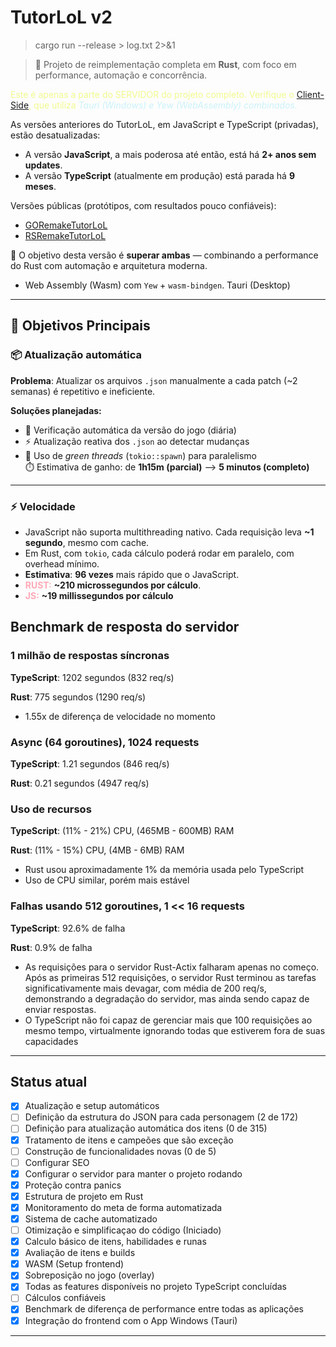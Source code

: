 # TutorLoL v2

> cargo run --release > log.txt 2>&1

> 🔧 Projeto de reimplementação completa em **Rust**, com foco em performance, automação e concorrência.

<span style="color:#f1fa8c;">Este é apenas a parte do SERVIDOR do projeto completo. Verifique o [Client-Side](https://github.com/LuizGomes56/tlv2app), que utiliza <i style="color:#caf2fa;">Tauri (Windows) e Yew (WebAssembly) combinados.</i></span>

As versões anteriores do TutorLoL, em JavaScript e TypeScript (privadas), estão desatualizadas:

- A versão **JavaScript**, a mais poderosa até então, está há **2+ anos sem updates**.
- A versão **TypeScript** (atualmente em produção) está parada há **9 meses**.

Versões públicas (protótipos, com resultados pouco confiáveis):

- [GORemakeTutorLoL](https://github.com/LuizGomes56/GORemakeTutorLoL)
- [RSRemakeTutorLoL](https://github.com/LuizGomes56/RSRemakeTutorLoL)

🎯 O objetivo desta versão é **superar ambas** — combinando a performance do Rust com automação e arquitetura moderna.

- Web Assembly (Wasm) com `Yew` + `wasm-bindgen`. Tauri (Desktop)

---

## 🚀 Objetivos Principais

### 📦 Atualização automática

**Problema**: Atualizar os arquivos `.json` manualmente a cada patch (~2 semanas) é repetitivo e ineficiente.

**Soluções planejadas:**

- 🔁 Verificação automática da versão do jogo (diária)
- ⚡ Atualização reativa dos `.json` ao detectar mudanças
- 🧵 Uso de *green threads* (`tokio::spawn`) para paralelismo  
  ⏱️ Estimativa de ganho: de **1h15m (parcial)** ⟶ **5 minutos (completo)**

---

### ⚡ Velocidade

- JavaScript não suporta multithreading nativo. Cada requisição leva **~1 segundo**, mesmo com cache.
- Em Rust, com `tokio`, cada cálculo poderá rodar em paralelo, com overhead mínimo.
- **Estimativa**: **96 vezes** mais rápido que o JavaScript.
- <b style="color:rgb(255, 170, 182)">RUST:</b> **~210 microssegundos por cálculo**. 
- <b style="color:rgb(255, 170, 182)">JS:</b> **~19 millissegundos por cálculo**

## Benchmark de resposta do servidor

### 1 milhão de respostas síncronas

**TypeScript**: 1202 segundos (832 req/s)


**Rust**: 775 segundos (1290 req/s)

- 1.55x de diferença de velocidade no momento


### Async (64 goroutines), 1024 requests

**TypeScript**: 1.21 segundos (846 req/s)


**Rust**: 0.21 segundos (4947 req/s)

### Uso de recursos

**TypeScript**: (11% - 21%) CPU, (465MB - 600MB) RAM


**Rust**: (11% - 15%) CPU, (4MB - 6MB) RAM

- Rust usou aproximadamente 1% da memória usada pelo TypeScript
- Uso de CPU similar, porém mais estável

### Falhas usando 512 goroutines, 1 << 16 requests

**TypeScript**: 92.6% de falha


**Rust**: 0.9% de falha

- As requisições para o servidor Rust-Actix falharam apenas no começo. 
Após as primeiras 512 requisições, o servidor Rust terminou as tarefas significativamente mais devagar,
com média de 200 req/s, demonstrando a degradação do servidor, mas ainda sendo capaz de enviar respostas.
- O TypeScript não foi capaz de gerenciar mais que 100 requisições ao mesmo tempo, virtualmente ignorando
todas que estiverem fora de suas capacidades

---

## Status atual

- [X] Atualização e setup automáticos
- [ ] Definição da estrutura do JSON para cada personagem (2 de 172)
- [ ] Definição para atualização automática dos itens (0 de 315)
- [X] Tratamento de itens e campeões que são exceção
- [ ] Construção de funcionalidades novas (0 de 5)
- [ ] Configurar SEO
- [X] Configurar o servidor para manter o projeto rodando
- [X] Proteção contra panics
- [x] Estrutura de projeto em Rust
- [x] Monitoramento do meta de forma automatizada
- [x] Sistema de cache automatizado
- [ ] Otimização e simplificaçao do código (Iniciado)
- [x] Calculo básico de itens, habilidades e runas
- [X] Avaliação de itens e builds
- [X] WASM (Setup frontend)
- [X] Sobreposição no jogo (overlay)
- [X] Todas as features disponíveis no projeto TypeScript concluídas
- [ ] Cálculos confiáveis
- [X] Benchmark de diferença de performance entre todas as aplicações
- [X] Integração do frontend com o App Windows (Tauri)

---